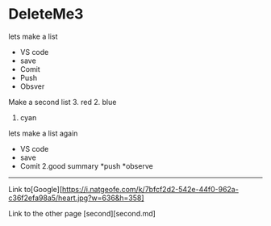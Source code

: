 # DeleteMe3
lets make a list
* VS code 
* save 
* Comit
* Push
* Obsver

Make a second list
3. red
2. blue
1. cyan

lets make a list again
 * VS code 
 * save 
 * Comit
2.good summary
*push
*observe

------------------
Link to[Google][https://i.natgeofe.com/k/7bfcf2d2-542e-44f0-962a-c36f2efa98a5/heart.jpg?w=636&h=358]

Link to the other page [second][second.md]